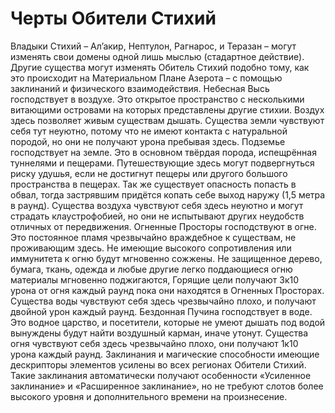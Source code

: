 # Черты Обители Стихий 
<plate name="Божественные силы" subtype="Черта" img="Spell_Nature_ElementalPrecision_1.png">
  Владыки Стихий – Ал’акир, Нептулон, Рагнарос, и Теразан – могут изменять свои домены одной лишь мыслью (стадартное действие). Другие существа могут изменять Обитель Стихий подобно тому, как это происходит на Материальном Плане Азерота – с помощью заклинаний и физического взаимодействия.
</plate>
<plate name="Господство Стихий" subtype="Черта" img="INV_10_ElementalCombinedFoozles_Primordial.png">
  Небесная Высь господствует в воздухе. Это открытое пространство с несколькими витающими островами на которых представлены другие стихии. Воздух здесь позволяет живым существам дышать. Существа земли чувствуют себя тут неуютно, потому что не имеют контакта с натуральной породой, но они не получают урона пребывая здесь.
  Подземье господствует на земле. Это в основном твёрдая порода, испещрённая туннелями и пещерами. Путешествующие здесь могут подвергнуться риску удушья, если не достигнут пещеры или другого большого пространства в пещерах. Так же существует опасность попасть в обвал, тогда застрявшим придётся копать себе выход наружу (1,5 метра  в раунд). Существа воздуха чувствуют себя здесь неуютно и могут страдать клаустрофобией, но они не испытывают других неудобств отличных от передвижения.
  Огненные Просторы господствуют в огне. Это постоянное пламя чрезвычайно враждебное к существам, не проживающим здесь. Не имеющие высокого сопротивления или иммунитета к огню будут мгновенно сожжены. Не защищенное дерево, бумага, ткань, одежда и любые другие легко поддающиеся огню материалы мгновенно поджигаются, Горящие цели получают 3к10 урона от огня каждый раунд пока они находятся в Огненных Просторах. Существа воды чувствуют себя здесь чрезвычайно плохо, и получают двойной урон каждый раунд.
  Бездонная Пучина господствует в воде. Это водное царство, и посетители, которые не умеют дышать под водой вынуждены будут найти воздушный карман, иначе утонут. Существа огня чувствуют себя здесь чрезвычайно плохо, они получают 1к10 урона каждый раунд. 
</plate>
<plate name="Великая сила стихий" subtype="Черта" img="INV_10_Enchanting2_ElementalSwirl_Color1.png">
  Заклинания и магические способности имеющие дескрипторы элементов усилены во всех регионах Обители Стихий. Такие заклинания автоматически получают особенности «Усиленное заклинание» и «Расширенное заклинание», но не требуют слотов более высокого уровня и дополнительного времени на произнесение.
</plate>
